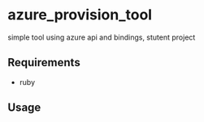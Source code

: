 # azure_provision_tool
simple tool using azure api and bindings, stutent project


## Requirements
* ruby

## Usage


